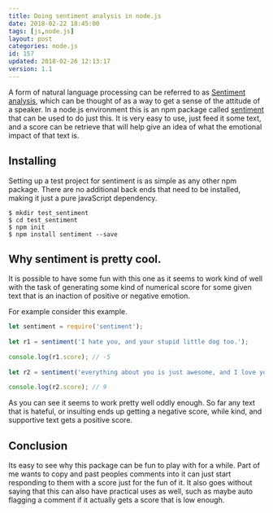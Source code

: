 ```yaml
---
title: Doing sentiment analysis in node.js
date: 2018-02-22 18:45:00
tags: [js,node.js]
layout: post
categories: node.js
id: 157
updated: 2018-02-26 12:13:17
version: 1.1
---
```


A form of natural language processing can be referred to as [Sentiment analysis](https://en.wikipedia.org/wiki/Sentiment_analysis), which can be thought of as a way to get a sense of the attitude of a speaker. In a node.js environment this is an npm package called [sentiment](https://www.npmjs.com/package/sentiment) that can be used to do just this. It is very easy to use, just feed it some text, and a score can be retrieve that will help give an idea of what the emotional impact of that text is.

<!-- more -->

## Installing

Setting up a test project for sentiment is as simple as any other npm package. There are no additional back ends that need to be installed, making it just a pure javaScript dependency.

```
$ mkdir test_sentiment
$ cd test_sentiment
$ npm init
$ npm install sentiment --save
```

## Why sentiment is pretty cool.

It is possible to have some fun with this one as it seems to work kind of well with the task of generating some kind of numerical score for some given text that is an inaction of positive or negative emotion.

For example consider this example.

```js
let sentiment = require('sentiment');
 
let r1 = sentiment('I hate you, and your stupid little dog too.');
 
console.log(r1.score); // -5
 
let r2 = sentiment('everything about you is just awesome, and I love your cute little dog also!');
 
console.log(r2.score); // 9
```

As you can see it seems to work pretty well oddly enough. So far any text that is hateful, or insulting ends up getting a negative score, while kind, and supportive text gets a positive score.

## Conclusion

Its easy to see why this package can be fun to play with for a while. Part of me wants to copy and past peoples comments into it can just start responding to them with a score just for the fun of it. It also goes without saying that this can also have practical uses as well, such as maybe auto flagging a comment if it actually gets a score that is low enough.